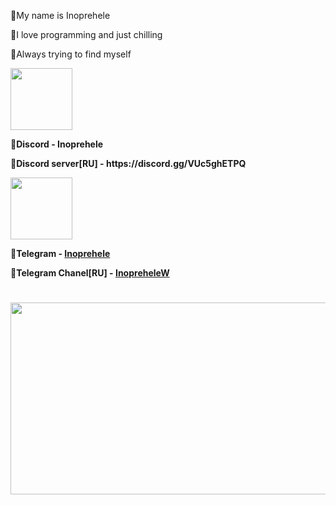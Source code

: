
💝My name is Inoprehele

💝I love programming and just chilling

💝Always trying to find myself

<p><img src="https://img.icons8.com/?size=100&id=09zsz3LWhoVq&format=png&color=7950F2" alt="" width="99" height="99" /></p>
<p><strong>💝Discord - Inoprehele</strong></p>
<p><strong>💝Discord server[RU] - https://discord.gg/VUc5ghETPQ</strong></p>
<p><strong><img src="https://img.icons8.com/?size=100&id=QlYmLa7mFBa6&format=png&color=7950F2" alt="" width="99" height="99" /></strong></p>
<p><strong>💝Telegram - <a href="https://t.me/Inoprehele">Inoprehele</a></strong></p>
<p><strong>💝Telegram Chanel[RU] - <a href="https://t.me/InopreheleW"><strong>InopreheleW</strong></a></strong></p>
<h1><img src="https://i.pinimg.com/originals/8a/e1/04/8ae104a88d8fd8e5c4d1a9cbea4d4c96.gif" alt="" width="546" height="307" /></h1>
